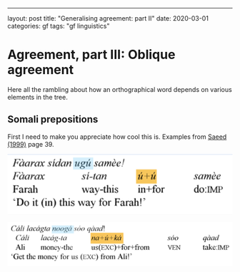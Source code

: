 ---
layout: post
title:  "Generalising agreement: part II"
date:   2020-03-01
categories: gf
tags: "gf linguistics"

# Agreement, part III: Oblique agreement

Here all the rambling about how an orthographical word depends on various elements in the tree.

## Somali prepositions

First I need to make you appreciate how cool this is. Examples from [Saeed (1999)](https://benjamins.com/catalog/loall.10) page 39.

![SomaliPrepContr1](https://github.com/inariksit/inariksit.github.io/blob/master/images/somali-preposition-contraction-1.png "Somali preposition contraction: 'Faarax sidan ugu samee', gloss 'Faarax si-tan u+u samee', translation 'Do it in this way for Farah'")

![SomaliPrepContr2](https://github.com/inariksit/inariksit.github.io/blob/master/images/somali-preposition-contraction-2.png "Somali preposition contraction: 'Cali lacagta nooga soo qaad', gloss 'Cali lacag-ta na+u+ka soo qaad', translation 'Get the money for us from Ali'")
